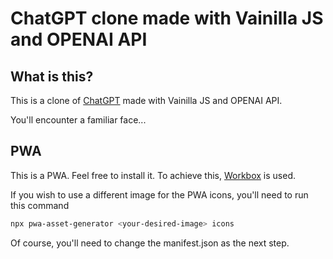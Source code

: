 ﻿# ChatGPT clone made with Vainilla JS and OPENAI API

## What is this?

This is a clone of [ChatGPT](https://chat.openai.com/chat) made with Vainilla JS and OPENAI API.

You'll encounter a familiar face...

## PWA 

This is a PWA. Feel free to install it. To achieve this, [Workbox](https://developer.chrome.com/docs/workbox/) is used. 

If you wish to use a different image for the PWA icons, you'll need to run this command

```bash
npx pwa-asset-generator <your-desired-image> icons 
```

Of course, you'll need to change the manifest.json as the next step. 
